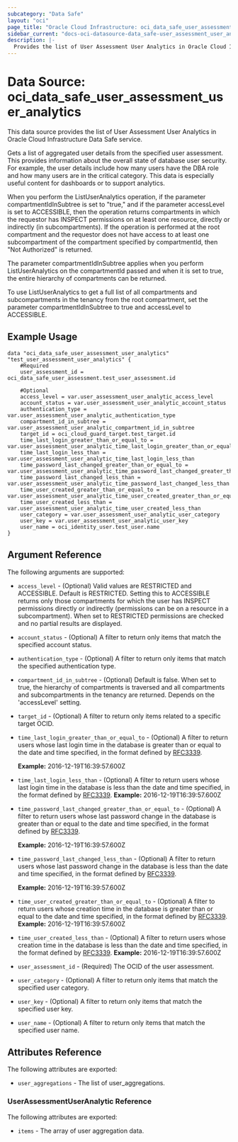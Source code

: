 ```yaml
---
subcategory: "Data Safe"
layout: "oci"
page_title: "Oracle Cloud Infrastructure: oci_data_safe_user_assessment_user_analytics"
sidebar_current: "docs-oci-datasource-data_safe-user_assessment_user_analytics"
description: |-
  Provides the list of User Assessment User Analytics in Oracle Cloud Infrastructure Data Safe service
---
```


# Data Source: oci_data_safe_user_assessment_user_analytics
This data source provides the list of User Assessment User Analytics in Oracle Cloud Infrastructure Data Safe service.

Gets a list of aggregated user details from the specified user assessment. This provides information about the overall state
of database user security.  For example, the user details include how many users have the DBA role and how many users are in
the critical category. This data is especially useful content for dashboards or to support analytics.

When you perform the ListUserAnalytics operation, if the parameter compartmentIdInSubtree is set to "true," and if the
parameter accessLevel is set to ACCESSIBLE, then the operation returns compartments in which the requestor has INSPECT
permissions on at least one resource, directly or indirectly (in subcompartments). If the operation is performed at the
root compartment and the requestor does not have access to at least one subcompartment of the compartment specified by
compartmentId, then "Not Authorized" is returned.

The parameter compartmentIdInSubtree applies when you perform ListUserAnalytics on the compartmentId passed and when it is
set to true, the entire hierarchy of compartments can be returned.

To use ListUserAnalytics to get a full list of all compartments and subcompartments in the tenancy from the root compartment,
set the parameter compartmentIdInSubtree to true and accessLevel to ACCESSIBLE.


## Example Usage

```hcl
data "oci_data_safe_user_assessment_user_analytics" "test_user_assessment_user_analytics" {
	#Required
	user_assessment_id = oci_data_safe_user_assessment.test_user_assessment.id

	#Optional
	access_level = var.user_assessment_user_analytic_access_level
	account_status = var.user_assessment_user_analytic_account_status
	authentication_type = var.user_assessment_user_analytic_authentication_type
	compartment_id_in_subtree = var.user_assessment_user_analytic_compartment_id_in_subtree
	target_id = oci_cloud_guard_target.test_target.id
	time_last_login_greater_than_or_equal_to = var.user_assessment_user_analytic_time_last_login_greater_than_or_equal_to
	time_last_login_less_than = var.user_assessment_user_analytic_time_last_login_less_than
	time_password_last_changed_greater_than_or_equal_to = var.user_assessment_user_analytic_time_password_last_changed_greater_than_or_equal_to
	time_password_last_changed_less_than = var.user_assessment_user_analytic_time_password_last_changed_less_than
	time_user_created_greater_than_or_equal_to = var.user_assessment_user_analytic_time_user_created_greater_than_or_equal_to
	time_user_created_less_than = var.user_assessment_user_analytic_time_user_created_less_than
	user_category = var.user_assessment_user_analytic_user_category
	user_key = var.user_assessment_user_analytic_user_key
	user_name = oci_identity_user.test_user.name
}
```

## Argument Reference

The following arguments are supported:

* `access_level` - (Optional) Valid values are RESTRICTED and ACCESSIBLE. Default is RESTRICTED. Setting this to ACCESSIBLE returns only those compartments for which the user has INSPECT permissions directly or indirectly (permissions can be on a resource in a subcompartment). When set to RESTRICTED permissions are checked and no partial results are displayed. 
* `account_status` - (Optional) A filter to return only items that match the specified account status.
* `authentication_type` - (Optional) A filter to return only items that match the specified authentication type.
* `compartment_id_in_subtree` - (Optional) Default is false. When set to true, the hierarchy of compartments is traversed and all compartments and subcompartments in the tenancy are returned. Depends on the 'accessLevel' setting. 
* `target_id` - (Optional) A filter to return only items related to a specific target OCID.
* `time_last_login_greater_than_or_equal_to` - (Optional) A filter to return users whose last login time in the database is greater than or equal to the date and time specified, in the format defined by [RFC3339](https://tools.ietf.org/html/rfc3339).

	**Example:** 2016-12-19T16:39:57.600Z 
* `time_last_login_less_than` - (Optional) A filter to return users whose last login time in the database is less than the date and time specified, in the format defined by [RFC3339](https://tools.ietf.org/html/rfc3339). **Example:** 2016-12-19T16:39:57.600Z 
* `time_password_last_changed_greater_than_or_equal_to` - (Optional) A filter to return users whose last password change in the database is greater than or equal to the date and time specified, in the format defined by [RFC3339](https://tools.ietf.org/html/rfc3339).

	**Example:** 2016-12-19T16:39:57.600Z 
* `time_password_last_changed_less_than` - (Optional) A filter to return users whose last password change in the database is less than the date and time specified, in the format defined by [RFC3339](https://tools.ietf.org/html/rfc3339).

	**Example:** 2016-12-19T16:39:57.600Z 
* `time_user_created_greater_than_or_equal_to` - (Optional) A filter to return users whose creation time in the database is greater than or equal to the date and time specified, in the format defined by [RFC3339](https://tools.ietf.org/html/rfc3339). **Example:** 2016-12-19T16:39:57.600Z 
* `time_user_created_less_than` - (Optional) A filter to return users whose creation time in the database is less than the date and time specified, in the format defined by [RFC3339](https://tools.ietf.org/html/rfc3339). **Example:** 2016-12-19T16:39:57.600Z 
* `user_assessment_id` - (Required) The OCID of the user assessment.
* `user_category` - (Optional) A filter to return only items that match the specified user category.
* `user_key` - (Optional) A filter to return only items that match the specified user key.
* `user_name` - (Optional) A filter to return only items that match the specified user name.


## Attributes Reference

The following attributes are exported:

* `user_aggregations` - The list of user_aggregations.

### UserAssessmentUserAnalytic Reference

The following attributes are exported:

* `items` - The array of user aggregation data.

